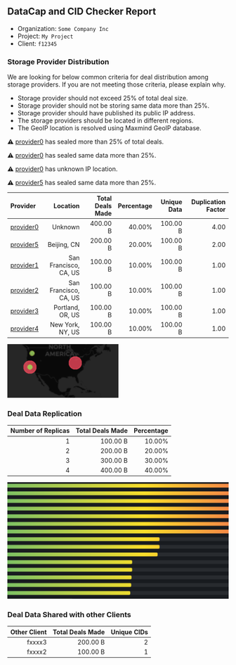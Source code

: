 ## DataCap and CID Checker Report
 - Organization: `Some Company Inc`
 - Project: `My Project`
 - Client: `f12345`
### Storage Provider Distribution
We are looking for below common criteria for deal distribution among storage providers.
If you are not meeting those criteria, please explain why.
 - Storage provider should not exceed 25% of total deal size.
 - Storage provider should not be storing same data more than 25%.
 - Storage provider should have published its public IP address.
 - The storage providers should be located in different regions.
 - The GeoIP location is resolved using Maxmind GeoIP database.

⚠️ [provider0](https://filfox.info/en/address/provider0) has sealed more than 25% of total deals.

⚠️ [provider0](https://filfox.info/en/address/provider0) has sealed same data more than 25%.

⚠️ [provider0](https://filfox.info/en/address/provider0) has unknown IP location.

⚠️ [provider5](https://filfox.info/en/address/provider5) has sealed same data more than 25%.

| Provider                                              |              Location | Total Deals Made | Percentage | Unique Data | Duplication Factor |
| :---------------------------------------------------- | --------------------: | ---------------: | ---------: | ----------: | -----------------: |
| [provider0](https://filfox.info/en/address/provider0) |               Unknown |         400.00 B |     40.00% |    100.00 B |               4.00 |
| [provider5](https://filfox.info/en/address/provider5) |           Beijing, CN |         200.00 B |     20.00% |    100.00 B |               2.00 |
| [provider1](https://filfox.info/en/address/provider1) | San Francisco, CA, US |         100.00 B |     10.00% |    100.00 B |               1.00 |
| [provider2](https://filfox.info/en/address/provider2) | San Francisco, CA, US |         100.00 B |     10.00% |    100.00 B |               1.00 |
| [provider3](https://filfox.info/en/address/provider3) |      Portland, OR, US |         100.00 B |     10.00% |    100.00 B |               1.00 |
| [provider4](https://filfox.info/en/address/provider4) |      New York, NY, US |         100.00 B |     10.00% |    100.00 B |               1.00 |

![Provider Distribution](./provider.png)
### Deal Data Replication
| Number of Replicas | Total Deals Made | Percentage |
| -----------------: | ---------------: | ---------: |
|                  1 |         100.00 B |     10.00% |
|                  2 |         200.00 B |     20.00% |
|                  3 |         300.00 B |     30.00% |
|                  4 |         400.00 B |     40.00% |

![Replication Distribution](./replica.png)
### Deal Data Shared with other Clients
| Other Client | Total Deals Made | Unique CIDs |
| -----------: | ---------------: | ----------: |
|       fxxxx3 |         200.00 B |           2 |
|       fxxxx2 |         100.00 B |           1 |
